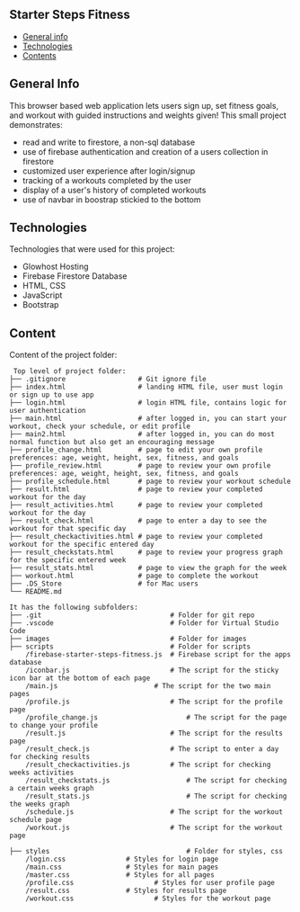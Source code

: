 ## Starter Steps Fitness
* [General info](#general-info)
* [Technologies](#technologies)
* [Contents](#content)

## General Info
This browser based web application lets users sign up, set fitness goals, and workout with guided instructions and weights given!
This small project demonstrates:
* read and write to firestore, a non-sql database
* use of firebase authentication and creation of a users collection in firestore
* customized user experience after login/signup
* tracking of a workouts completed by the user
* display of a user's history of completed workouts
* use of navbar in boostrap stickied to the bottom

	
## Technologies
Technologies that were used for this project:
* Glowhost Hosting
* Firebase Firestore Database
* HTML, CSS
* JavaScript
* Bootstrap 
	
## Content
Content of the project folder:

```
 Top level of project folder: 
├── .gitignore          	    # Git ignore file
├── index.html             	    # landing HTML file, user must login or sign up to use app
├── login.html               	# login HTML file, contains logic for user authentication
├── main.html                	# after logged in, you can start your workout, check your schedule, or edit profile
├── main2.html               	# after logged in, you can do most normal function but also get an encouraging message
├── profile_change.html      	# page to edit your own profile preferences: age, weight, height, sex, fitness, and goals
├── profile_review.html	 	 	# page to review your own profile preferences: age, weight, height, sex, fitness, and goals
├── profile_schedule.html	 	# page to review your workout schedule
├── result.html	 			 	# page to review your completed workout for the day
├── result_activities.html	 	# page to review your completed workout for the day
├── result_check.html	 	 	# page to enter a day to see the workout for that specific day
├── result_checkactivities.html # page to review your completed workout for the specific entered day
├── result_checkstats.html 		# page to review your progress graph for the specific entered week
├── result_stats.html 			# page to view the graph for the week
├── workout.html	 			# page to complete the workout
├── .DS_Store				 	# for Mac users
└── README.md

It has the following subfolders:
├── .git                     			# Folder for git repo
├── .vscode                  			# Folder for Virtual Studio Code
├── images                   			# Folder for images
├── scripts                  			# Folder for scripts
	/firebase-starter-steps-fitness.js	# Firebase script for the apps database
	/iconbar.js                  		# The script for the sticky icon bar at the bottom of each page
	/main.js                  		# The script for the two main pages
	/profile.js                  		# The script for the profile page
	/profile_change.js                  	# The script for the page to change your profile
	/result.js                  		# The script for the results page
	/result_check.js                  	# The script to enter a day for checking results
	/result_checkactivities.js          # The script for checking weeks activities
	/result_checkstats.js               	# The script for checking a certain weeks graph
	/result_stats.js                  		# The script for checking the weeks graph
	/schedule.js                  		# The script for the workout schedule page
	/workout.js                  		# The script for the workout page
	
├── styles                   				# Folder for styles, css
	/login.css				 # Styles for login page
	/main.css				 # Styles for main pages
	/master.css				 # Styles for all pages
	/profile.css			 		# Styles for user profile page
	/result.css				 # Styles for results page
	/workout.css			 		# Styles for the workout page


```

